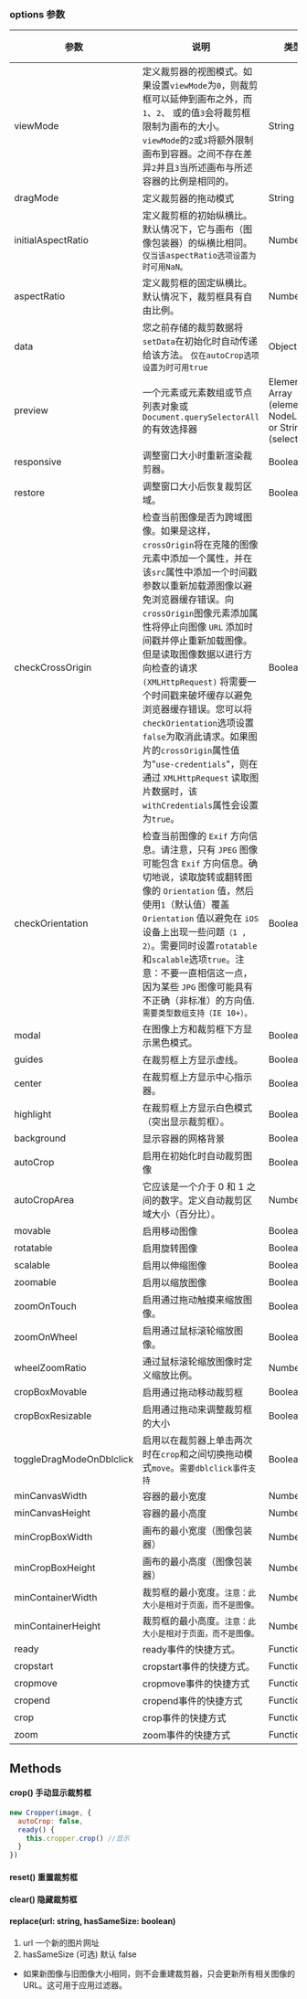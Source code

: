 

### options 参数

| 参数         | 说明         | 类型       | 可选值      | 默认值       |
| ----------- | ----------- |----------- |----------- |----------- |
| viewMode|定义裁剪器的视图模式。如果设置`viewMode`为`0`，则裁剪框可以延伸到画布之外，而`1`、`2`、 或的值`3`会将裁剪框限制为画布的大小。`viewMode`的`2`或`3`将额外限制画布到容器。之间不存在差异`2`并且`3`当所述画布与所述容器的比例是相同的。|  String| 0/1/2/3| 0 |
| dragMode | 定义裁剪器的拖动模式 | String | crop/move/none | crop |
| initialAspectRatio | 定义裁剪框的初始纵横比。默认情况下，它与画布（图像包装器）的纵横比相同。`仅当该aspectRatio选项设置为时可用NaN。` | Number | - | NaN |
| aspectRatio | 定义裁剪框的固定纵横比。默认情况下，裁剪框具有自由比例。 | Number | - | NaN | 
| data | 您之前存储的裁剪数据将`setData`在初始化时自动传递给该方法。 `仅在autoCrop选项设置为时可用true`| Object | - | null | 
| preview | 一个元素或元素数组或节点列表对象或`Document.querySelectorAll`的有效选择器 | Element, Array (elements), NodeList or String (selector) | - | '' |
| responsive | 调整窗口大小时重新渲染裁剪器。| Boolean | - | true |
| restore | 调整窗口大小后恢复裁剪区域。 | Boolean | - | true |
| checkCrossOrigin | 检查当前图像是否为跨域图像。如果是这样，`crossOrigin`将在克隆的图像元素中添加一个属性，并在该`src`属性中添加一个时间戳参数以重新加载源图像以避免浏览器缓存错误。向`crossOrigin`图像元素添加属性将停止向图像 `URL` 添加时间戳并停止重新加载图像。但是读取图像数据以进行方向检查的请求 `(XMLHttpRequest)` 将需要一个时间戳来破坏缓存以避免浏览器缓存错误。您可以将`checkOrientation`选项设置`false`为取消此请求。如果图片的`crossOrigin`属性值为"`use-credentials`"，则在通过 `XMLHttpRequest` 读取图片数据时，该`withCredentials`属性会设置为`true`。| Boolean | - | true |
| checkOrientation | 检查当前图像的 `Exif` 方向信息。请注意，只有 `JPEG` 图像可能包含 `Exif` 方向信息。确切地说，读取旋转或翻转图像的 `Orientation` 值，然后使用`1`（默认值）覆盖 `Orientation` 值以避免在 `iOS` 设备上出现一些问题`（1 , 2）`。需要同时设置`rotatable`和`scalable`选项`true`。注意：不要一直相信这一点，因为某些 `JPG` 图像可能具有不正确（非标准）的方向值.`需要类型数组支持（IE 10+）。`| Boolean | - | true |
| modal | 在图像上方和裁剪框下方显示黑色模式。 | Boolean | - | true |
| guides | 在裁剪框上方显示虚线。 | Boolean | - | true |
| center | 在裁剪框上方显示中心指示器。 | Boolean | - | true |
| highlight | 在裁剪框上方显示白色模式（突出显示裁剪框）。 | Boolean | - | true |
| background | 显示容器的网格背景  | Boolean | - | true |
| autoCrop | 启用在初始化时自动裁剪图像  | Boolean | - | true |
| autoCropArea | 它应该是一个介于 0 和 1 之间的数字。定义自动裁剪区域大小（百分比）。| Number | - | `0.8`(图像的 `80%`) | 
| movable | 启用移动图像  | Boolean | - | true |
| rotatable | 启用旋转图像  | Boolean | - | true |
| scalable | 启用以伸缩图像  | Boolean | - | true |
| zoomable | 启用以缩放图像  | Boolean | - | true |
| zoomOnTouch | 启用通过拖动触摸来缩放图像。  | Boolean | - | true |
| zoomOnWheel | 启用通过鼠标滚轮缩放图像。  | Boolean | - | true |
| wheelZoomRatio | 通过鼠标滚轮缩放图像时定义缩放比例。  | Number | - | 0.1 |
| cropBoxMovable | 启用通过拖动移动裁剪框  | Boolean | - | true |
| cropBoxResizable | 启用通过拖动来调整裁剪框的大小  | Boolean | - | true |
| toggleDragModeOnDblclick | 启用以在裁剪器上单击两次时在`crop`和之间切换拖动模式`move`。`需要dblclick事件支持`  | Boolean | - | true |
| minCanvasWidth | 容器的最小宽度  | Number | - | 200 |
| minCanvasHeight | 容器的最小高度  | Number | - | 100 |
| minCropBoxWidth | 画布的最小宽度（图像包装器）  | Number | - | 0 |
| minCropBoxHeight | 画布的最小高度（图像包装器）  | Number | - | 0 |
| minContainerWidth | 裁剪框的最小宽度。`注意：此大小是相对于页面，而不是图像。`  | Number | - | 0 |
| minContainerHeight | 裁剪框的最小高度。`注意：此大小是相对于页面，而不是图像。`  | Number | - | 0 |
| ready | ready事件的快捷方式。  | Function | - | null |
| cropstart | cropstart事件的快捷方式。  | Function | - | null |
| cropmove | cropmove事件的快捷方式  | Function | - | null |
| cropend | cropend事件的快捷方式  | Function | - | null |
| crop | crop事件的快捷方式  | Function | - | null |
| zoom | zoom事件的快捷方式  | Function | - | null |



## Methods

#### crop() 手动显示裁剪框
```js
new Cropper(image, {
  autoCrop: false,
  ready() {
    this.cropper.crop() //显示
  }
})
```

#### reset() 重置裁剪框

#### clear() 隐藏裁剪框

#### replace(url: string, hasSameSize: boolean)
1. url 一个新的图片网址
2. hasSameSize (可选) 默认 false
  - 如果新图像与旧图像大小相同，则不会重建裁剪器，只会更新所有相关图像的 URL。这可用于应用过滤器。



